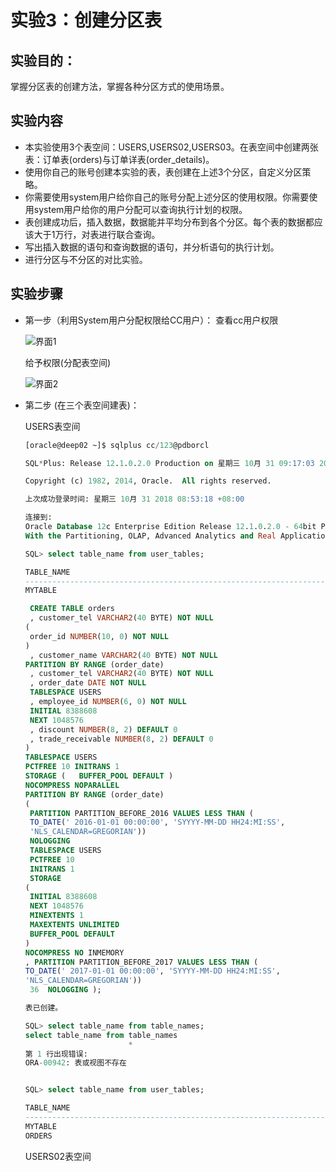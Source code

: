 # 实验3：创建分区表

## 实验目的：

   掌握分区表的创建方法，掌握各种分区方式的使用场景。

## 实验内容

- 本实验使用3个表空间：USERS,USERS02,USERS03。在表空间中创建两张表：订单表(orders)与订单详表(order_details)。
- 使用你自己的账号创建本实验的表，表创建在上述3个分区，自定义分区策略。
- 你需要使用system用户给你自己的账号分配上述分区的使用权限。你需要使用system用户给你的用户分配可以查询执行计划的权限。
- 表创建成功后，插入数据，数据能并平均分布到各个分区。每个表的数据都应该大于1万行，对表进行联合查询。
- 写出插入数据的语句和查询数据的语句，并分析语句的执行计划。
- 进行分区与不分区的对比实验。

## 实验步骤

- 第一步（利用System用户分配权限给CC用户）：
   查看cc用户权限
   
   ![界面1](https://github.com/z915287285/Oracle/blob/master/test3/1.png)
   
   给予权限(分配表空间)
   
   ![界面2](https://github.com/z915287285/Oracle/blob/master/test3/2.png)

- 第二步 (在三个表空间建表)：

   USERS表空间
   ``` SQL
   [oracle@deep02 ~]$ sqlplus cc/123@pdborcl

   SQL*Plus: Release 12.1.0.2.0 Production on 星期三 10月 31 09:17:03 2018

   Copyright (c) 1982, 2014, Oracle.  All rights reserved.

   上次成功登录时间: 星期三 10月 31 2018 08:53:18 +08:00

   连接到:
   Oracle Database 12c Enterprise Edition Release 12.1.0.2.0 - 64bit Production
   With the Partitioning, OLAP, Advanced Analytics and Real Application Testing options

   SQL> select table_name from user_tables;

   TABLE_NAME
   --------------------------------------------------------------------------------
   MYTABLE

    CREATE TABLE orders
    , customer_tel VARCHAR2(40 BYTE) NOT NULL
   (
    order_id NUMBER(10, 0) NOT NULL
   )
    , customer_name VARCHAR2(40 BYTE) NOT NULL
   PARTITION BY RANGE (order_date)
    , customer_tel VARCHAR2(40 BYTE) NOT NULL
    , order_date DATE NOT NULL
    TABLESPACE USERS
    , employee_id NUMBER(6, 0) NOT NULL
    INITIAL 8388608
    NEXT 1048576
    , discount NUMBER(8, 2) DEFAULT 0
    , trade_receivable NUMBER(8, 2) DEFAULT 0
   )
   TABLESPACE USERS
   PCTFREE 10 INITRANS 1
   STORAGE (   BUFFER_POOL DEFAULT )
   NOCOMPRESS NOPARALLEL
   PARTITION BY RANGE (order_date)
   (
    PARTITION PARTITION_BEFORE_2016 VALUES LESS THAN (
    TO_DATE(' 2016-01-01 00:00:00', 'SYYYY-MM-DD HH24:MI:SS',
    'NLS_CALENDAR=GREGORIAN'))
    NOLOGGING
    TABLESPACE USERS
    PCTFREE 10
    INITRANS 1
    STORAGE
   (
    INITIAL 8388608
    NEXT 1048576
    MINEXTENTS 1
    MAXEXTENTS UNLIMITED
    BUFFER_POOL DEFAULT
   )
   NOCOMPRESS NO INMEMORY
   , PARTITION PARTITION_BEFORE_2017 VALUES LESS THAN (
   TO_DATE(' 2017-01-01 00:00:00', 'SYYYY-MM-DD HH24:MI:SS',
   'NLS_CALENDAR=GREGORIAN'))
    36  NOLOGGING );

   表已创建。

   SQL> select table_name from table_names;
   select table_name from table_names
                          *
   第 1 行出现错误:
   ORA-00942: 表或视图不存在


   SQL> select table_name from user_tables;

   TABLE_NAME
   --------------------------------------------------------------------------------
   MYTABLE
   ORDERS
   ```

   USERS02表空间

